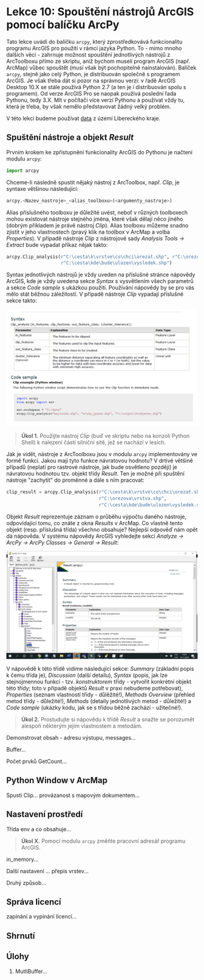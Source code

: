 # Lekce 10: Spouštění nástrojů ArcGIS pomocí balíčku ArcPy

Tato lekce uvádí do balíčku `arcpy`, který zprostředkovává funkcionalitu programu ArcGIS pro použití v rámci jazyka Python. To - mimo mnoho dalších věcí - zahrnuje možnost spouštění jednotlivých nástrojů z ArcToolboxu přímo ze skriptu, aniž bychom museli program ArcGIS (např. ArcMap) vůbec spouštět (musí však být pochopitelně nainstalován). Balíček `arcpy`, stejně jako celý Python, je distribuován společně s programem ArcGIS. Je však třeba dát si pozor na správnou verzi: v řadě ArcGIS Desktop 10.X se stále používá Python 2.7 (a ten je i distribuován spolu s programem). Od verze ArcGIS Pro se naopak používá poslední řada Pythonu, tedy 3.X. Mít v počítači více verzí Pythonu a používat vždy tu, která je třeba, by však nemělo představovat žádný velký problém.

V této lekci budeme používat [data](https://owncloud.cesnet.cz/index.php/s/YlaMGKuRZ0NIb2e) z území Libereckého kraje.

## Spuštění nástroje a objekt *Result*

Prvním krokem ke zpřístupnění funkcionality ArcGIS do Pythonu je načtení modulu `arcpy`:

```python
import arcpy
```

Chceme-li následně spustit nějaký nástroj z ArcToolbox, např. *Clip*, je syntaxe většinou následující:

```python
arcpy.<Nazev_nastroje>_<alias_toolboxu>(<argumenty_nastroje>)
```

Alias příslušného toolboxu je důležité uvést, neboť v různých toolboxech mohou existovat nástroje stejného jména, které však dělají něco jiného (dobrým příkladem je právě nástroj *Clip*). Alias toolboxu můžeme snadno zjistit v jeho vlastnostech (pravý klik na toolbox v ArcMap a volba *Properties*). V případě nástroje *Clip* z nástrojové sady *Analysis Tools -> Extract* bude vypadat příkaz nějak takto:

```python
arcpy.Clip_analysis(r"C:\cesta\k\vrstve\co\chci\orezat.shp", r"C:\orezova\vrstva.shp", 
                    r"C:\cesta\kde\bude\ulozen\vysledek.shp")
```

Syntax jednotlivých nástrojů je vždy uveden na příslušné stránce nápovědy ArcGIS, kde je vždy uvedena sekce *Syntax* s vysvětlením všech parametrů a sekce *Code sample* s ukázkou použití. Používání nápovědy by se pro vás mělo stát běžnou záležitostí. V případě nástroje *Clip* vypadají příslušné sekce takto:

![image-20201114140158549](images/image-20201114140158549.png)

> **Úkol 1.** Použijte nástroj *Clip* (buď ve skriptu nebo na konzoli Python Shell) k nalezení části silniční sítě, jež se nachází v lesích.

Jak je vidět, nástroje z ArcToolboxu jsou v modulu `arcpy` implementovány ve formě funkcí. Jakou mají tyto funkce návratovou hodnotu? V drtivé většině případů (neplatí pro rastrové nástroje, jak bude osvětleno později) je návratovou hodnotou tzv. objekt třídy *Result*. Ten je možné při spuštění nástroje "zachytit" do proměnné a dále s ním pracovat:

```python
clip_result = arcpy.Clip_analysis(r"C:\cesta\k\vrstve\co\chci\orezat.shp", 
                                  r"C:\orezova\vrstva.shp", 
                                  r"C:\cesta\kde\bude\ulozen\vysledek.shp")
```

Objekt *Result* reprezentuje záznam o průběhu výpočtu daného nástroje, odpovídající tomu, co znáte z okna *Results* v ArcMap. Co vlastně tento objekt (resp. příslušná třída) všechno obsahuje? Nejlepší odpověď nám opět dá nápověda. V systému nápovědy ArcGIS vyhledejte sekci *Analyze -> ArcPy -> ArcPy Classes -> General -> Result*:

![image-20201114141044240](images/image-20201114141044240.png)

V nápovědě k této třídě vidíme následující sekce: *Summary* (základní popis k čemu třída je), *Discussion* (další detailu), *Syntax* (popis, jak lze stejnojmennou funkcí - tzv. *konstruktorem* třídy - vytvořit konkrétní objekt této třídy; toto v případě objektů *Result* v praxi nebudeme potřebovat), *Properties* (seznam vlastností třídy - důlěžité!), *Methods Overview* (přehled metod třídy - důležité!), *Methods* (detaily jednotlivých metod - důležité!) a *Code sample* (ukázky kódu, jak se s třídou běžně zachází - užitečné!).

> **Úkol 2.** Prostudujte si nápovědu k třídě *Result* a snažte se porozumět alespoň některým jejím vlastnostem a metodám.

Demonstrovat obsah - adresu výstupu, messages...

Buffer...

Počet prvků GetCount...

## Python Window v ArcMap

Spusti Clip... provázanost s mapovým dokumentem...

## Nastavení prostředí

Třída env a co obsahuje...

> **Úkol X.** Pomocí modulu `arcpy` změňte pracovní adresář programu ArcGIS.

in_memory...

Další nastavení ... přepis vrstev...

Druhý způsob...

## Správa licencí

zapínání a vypínání licencí...



## Shrnutí

## Úlohy

1. MutliBuffer...